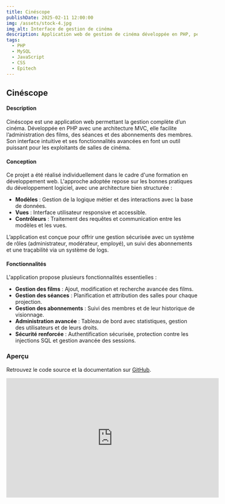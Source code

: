 ```yaml
---
title: Cinéscope
publishDate: 2025-02-11 12:00:00
img: /assets/stock-4.jpg
img_alt: Interface de gestion de cinéma
description: Application web de gestion de cinéma développée en PHP, permettant la gestion des films, des séances et des abonnements.
tags:
  - PHP
  - MySQL
  - JavaScript
  - CSS
  - Epitech
---
```


## Cinéscope

#### Description

Cinéscope est une application web permettant la gestion complète d’un cinéma. Développée en PHP avec une architecture MVC, elle facilite l’administration des films, des séances et des abonnements des membres. Son interface intuitive et ses fonctionnalités avancées en font un outil puissant pour les exploitants de salles de cinéma.

#### Conception

Ce projet a été réalisé individuellement dans le cadre d'une formation en développement web. L'approche adoptée repose sur les bonnes pratiques du développement logiciel, avec une architecture bien structurée :  

- **Modèles** : Gestion de la logique métier et des interactions avec la base de données.  
- **Vues** : Interface utilisateur responsive et accessible.  
- **Contrôleurs** : Traitement des requêtes et communication entre les modèles et les vues.  

L’application est conçue pour offrir une gestion sécurisée avec un système de rôles (administrateur, modérateur, employé), un suivi des abonnements et une traçabilité via un système de logs.

#### Fonctionnalités

L'application propose plusieurs fonctionnalités essentielles :

- **Gestion des films** : Ajout, modification et recherche avancée des films.  
- **Gestion des séances** : Planification et attribution des salles pour chaque projection.  
- **Gestion des abonnements** : Suivi des membres et de leur historique de visionnage.  
- **Administration avancée** : Tableau de bord avec statistiques, gestion des utilisateurs et de leurs droits.  
- **Sécurité renforcée** : Authentification sécurisée, protection contre les injections SQL et gestion avancée des sessions.  

### Aperçu

Retrouvez le code source et la documentation sur [GitHub](https://github.com/GusEpitech/cinescope).  

<iframe width="560" height="315" src="https://www.youtube.com/embed/BYV9w3tznF0" frameborder="0" allowfullscreen></iframe>
